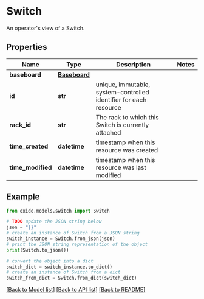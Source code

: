 # Switch

An operator's view of a Switch.

## Properties

Name | Type | Description | Notes
------------ | ------------- | ------------- | -------------
**baseboard** | [**Baseboard**](Baseboard.md) |  | 
**id** | **str** | unique, immutable, system-controlled identifier for each resource | 
**rack_id** | **str** | The rack to which this Switch is currently attached | 
**time_created** | **datetime** | timestamp when this resource was created | 
**time_modified** | **datetime** | timestamp when this resource was last modified | 

## Example

```python
from oxide.models.switch import Switch

# TODO update the JSON string below
json = "{}"
# create an instance of Switch from a JSON string
switch_instance = Switch.from_json(json)
# print the JSON string representation of the object
print(Switch.to_json())

# convert the object into a dict
switch_dict = switch_instance.to_dict()
# create an instance of Switch from a dict
switch_from_dict = Switch.from_dict(switch_dict)
```
[[Back to Model list]](../README.md#documentation-for-models) [[Back to API list]](../README.md#documentation-for-api-endpoints) [[Back to README]](../README.md)


